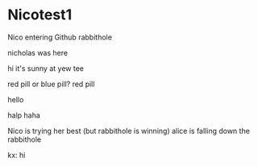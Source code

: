 # Nicotest1
Nico entering Github rabbithole
<the end>

nicholas was here

hi it's sunny at yew tee

red pill or blue pill? red pill

hello

halp haha

Nico is trying her best (but rabbithole is winning) 
alice is falling down the rabbithole

kx: hi
